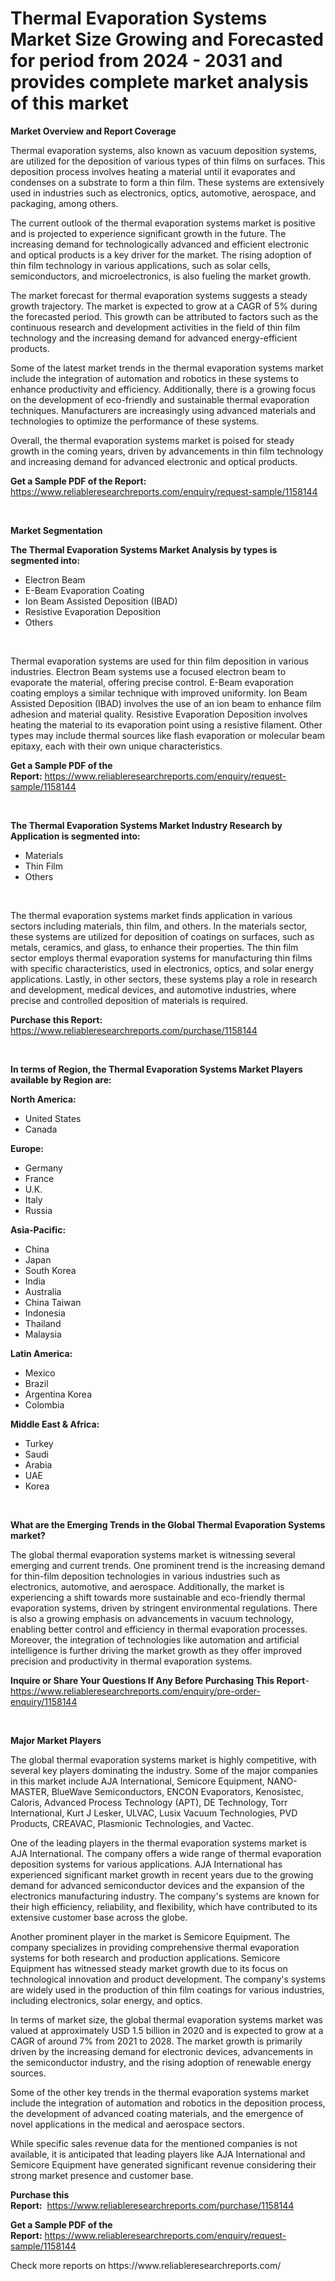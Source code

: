 <p><h1>Thermal Evaporation Systems Market Size Growing and Forecasted for period from 2024 - 2031 and provides complete market analysis of this market</h1></p><p><strong>Market Overview and Report Coverage</strong></p>
<p><p>Thermal evaporation systems, also known as vacuum deposition systems, are utilized for the deposition of various types of thin films on surfaces. This deposition process involves heating a material until it evaporates and condenses on a substrate to form a thin film. These systems are extensively used in industries such as electronics, optics, automotive, aerospace, and packaging, among others.</p><p>The current outlook of the thermal evaporation systems market is positive and is projected to experience significant growth in the future. The increasing demand for technologically advanced and efficient electronic and optical products is a key driver for the market. The rising adoption of thin film technology in various applications, such as solar cells, semiconductors, and microelectronics, is also fueling the market growth.</p><p>The market forecast for thermal evaporation systems suggests a steady growth trajectory. The market is expected to grow at a CAGR of 5% during the forecasted period. This growth can be attributed to factors such as the continuous research and development activities in the field of thin film technology and the increasing demand for advanced energy-efficient products.</p><p>Some of the latest market trends in the thermal evaporation systems market include the integration of automation and robotics in these systems to enhance productivity and efficiency. Additionally, there is a growing focus on the development of eco-friendly and sustainable thermal evaporation techniques. Manufacturers are increasingly using advanced materials and technologies to optimize the performance of these systems.</p><p>Overall, the thermal evaporation systems market is poised for steady growth in the coming years, driven by advancements in thin film technology and increasing demand for advanced electronic and optical products.</p></p>
<p><strong>Get a Sample PDF of the Report:</strong> <a href="https://www.reliableresearchreports.com/enquiry/request-sample/1158144">https://www.reliableresearchreports.com/enquiry/request-sample/1158144</a></p>
<p>&nbsp;</p>
<p><strong>Market Segmentation</strong></p>
<p><strong>The Thermal Evaporation Systems Market Analysis by types is segmented into:</strong></p>
<p><ul><li>Electron Beam</li><li>E-Beam Evaporation Coating</li><li>Ion Beam Assisted Deposition (IBAD)</li><li>Resistive Evaporation Deposition</li><li>Others</li></ul></p>
<p>&nbsp;</p>
<p><p>Thermal evaporation systems are used for thin film deposition in various industries. Electron Beam systems use a focused electron beam to evaporate the material, offering precise control. E-Beam evaporation coating employs a similar technique with improved uniformity. Ion Beam Assisted Deposition (IBAD) involves the use of an ion beam to enhance film adhesion and material quality. Resistive Evaporation Deposition involves heating the material to its evaporation point using a resistive filament. Other types may include thermal sources like flash evaporation or molecular beam epitaxy, each with their own unique characteristics.</p></p>
<p><strong>Get a Sample PDF of the Report:</strong>&nbsp;<a href="https://www.reliableresearchreports.com/enquiry/request-sample/1158144">https://www.reliableresearchreports.com/enquiry/request-sample/1158144</a></p>
<p>&nbsp;</p>
<p><strong>The Thermal Evaporation Systems Market Industry Research by Application is segmented into:</strong></p>
<p><ul><li>Materials</li><li>Thin Film</li><li>Others</li></ul></p>
<p>&nbsp;</p>
<p><p>The thermal evaporation systems market finds application in various sectors including materials, thin film, and others. In the materials sector, these systems are utilized for deposition of coatings on surfaces, such as metals, ceramics, and glass, to enhance their properties. The thin film sector employs thermal evaporation systems for manufacturing thin films with specific characteristics, used in electronics, optics, and solar energy applications. Lastly, in other sectors, these systems play a role in research and development, medical devices, and automotive industries, where precise and controlled deposition of materials is required.</p></p>
<p><strong>Purchase this Report:</strong>&nbsp; <a href="https://www.reliableresearchreports.com/purchase/1158144">https://www.reliableresearchreports.com/purchase/1158144</a></p>
<p>&nbsp;</p>
<p><strong>In terms of Region, the Thermal Evaporation Systems Market Players available by Region are:</strong></p>
<p>
    <p> <strong> North America: </strong>
        <ul>
            <li>United States</li>
            <li>Canada</li>
        </ul>
        </p> 
    <p> <strong> Europe: </strong>
        <ul>
            <li>Germany</li>
            <li>France</li>
            <li>U.K.</li>
            <li>Italy</li>
            <li>Russia</li>
        </ul>
        </p> 
    <p> <strong> Asia-Pacific: </strong>
        <ul>
            <li>China</li>
            <li>Japan</li>
            <li>South Korea</li>
            <li>India</li>
            <li>Australia</li>
            <li>China Taiwan</li>
            <li>Indonesia</li>
            <li>Thailand</li>
            <li>Malaysia</li>
        </ul>
        </p> 
    <p> <strong> Latin America: </strong>
        <ul>
            <li>Mexico</li>
            <li>Brazil</li>
            <li>Argentina Korea</li>
            <li>Colombia</li>
        </ul>
        </p> 
    <p> <strong> Middle East & Africa: </strong>
        <ul>
            <li>Turkey</li>
            <li>Saudi</li>
            <li>Arabia</li>
            <li>UAE</li>
            <li>Korea</li>
        </ul>
    </p>
    </p>
<p>&nbsp;</p>
<p><strong>What are the Emerging Trends in the Global Thermal Evaporation Systems market?</strong></p>
<p><p>The global thermal evaporation systems market is witnessing several emerging and current trends. One prominent trend is the increasing demand for thin-film deposition technologies in various industries such as electronics, automotive, and aerospace. Additionally, the market is experiencing a shift towards more sustainable and eco-friendly thermal evaporation systems, driven by stringent environmental regulations. There is also a growing emphasis on advancements in vacuum technology, enabling better control and efficiency in thermal evaporation processes. Moreover, the integration of technologies like automation and artificial intelligence is further driving the market growth as they offer improved precision and productivity in thermal evaporation systems.</p></p>
<p><strong>Inquire or Share Your Questions If Any Before Purchasing This Report</strong>- <a href="https://www.reliableresearchreports.com/enquiry/pre-order-enquiry/1158144">https://www.reliableresearchreports.com/enquiry/pre-order-enquiry/1158144</a></p>
<p>&nbsp;</p>
<p><strong>Major Market Players</strong></p>
<p><p>The global thermal evaporation systems market is highly competitive, with several key players dominating the industry. Some of the major companies in this market include AJA International, Semicore Equipment, NANO-MASTER, BlueWave Semiconductors, ENCON Evaporators, Kenosistec, Caloris, Advanced Process Technology (APT), DE Technology, Torr International, Kurt J Lesker, ULVAC, Lusix Vacuum Technologies, PVD Products, CREAVAC, Plasmionic Technologies, and Vactec.</p><p>One of the leading players in the thermal evaporation systems market is AJA International. The company offers a wide range of thermal evaporation deposition systems for various applications. AJA International has experienced significant market growth in recent years due to the growing demand for advanced semiconductor devices and the expansion of the electronics manufacturing industry. The company's systems are known for their high efficiency, reliability, and flexibility, which have contributed to its extensive customer base across the globe.</p><p>Another prominent player in the market is Semicore Equipment. The company specializes in providing comprehensive thermal evaporation systems for both research and production applications. Semicore Equipment has witnessed steady market growth due to its focus on technological innovation and product development. The company's systems are widely used in the production of thin film coatings for various industries, including electronics, solar energy, and optics.</p><p>In terms of market size, the global thermal evaporation systems market was valued at approximately USD 1.5 billion in 2020 and is expected to grow at a CAGR of around 7% from 2021 to 2028. The market growth is primarily driven by the increasing demand for electronic devices, advancements in the semiconductor industry, and the rising adoption of renewable energy sources.</p><p>Some of the other key trends in the thermal evaporation systems market include the integration of automation and robotics in the deposition process, the development of advanced coating materials, and the emergence of novel applications in the medical and aerospace sectors.</p><p>While specific sales revenue data for the mentioned companies is not available, it is anticipated that leading players like AJA International and Semicore Equipment have generated significant revenue considering their strong market presence and customer base.</p></p>
<p><strong>Purchase this Report:</strong>&nbsp;&nbsp;<a href="https://www.reliableresearchreports.com/purchase/1158144">https://www.reliableresearchreports.com/purchase/1158144</a></p>
<p></p>
<p><strong>Get a Sample PDF of the Report:</strong>&nbsp;<a href="https://www.reliableresearchreports.com/enquiry/request-sample/1158144">https://www.reliableresearchreports.com/enquiry/request-sample/1158144</a></p>
<p>Check more reports on https://www.reliableresearchreports.com/</p>